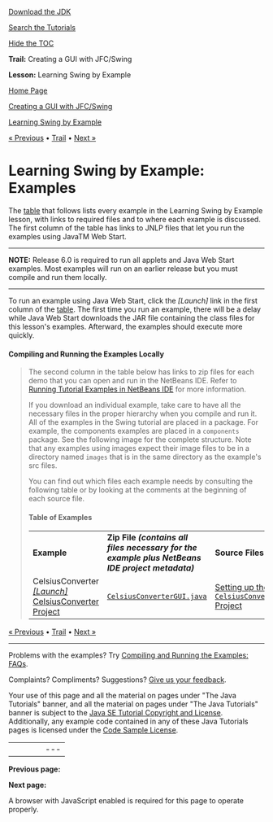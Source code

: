 [Download
the JDK](http://java.sun.com/javase/6/download.jsp)
  
[Search the
Tutorials](../../../search.html)
  
[Hide the TOC](javascript:toggleLeft())

**Trail:** Creating a GUI with JFC/Swing
  
**Lesson:** Learning Swing by Example

[Home Page](../../../index.html)
>
[Creating a GUI with JFC/Swing](../../index.html)
>
[Learning Swing by Example](index.html)

[« Previous](../../examples/start/index.html) • [Trail](../../TOC.html) • [Next »](../../examples/components/index.html)

# Learning Swing by Example: Examples

The [table](#table) that follows
lists every example in the Learning Swing by Example lesson,
with links to required files and to where each example is discussed.
The first column of the table has links
to JNLP files
that let you run the examples using
JavaTM Web Start.

---

**NOTE:** Release 6.0 is required to run all applets and
Java Web Start examples. Most examples will run on an earlier
release but you must compile and run them locally.

---

To run an example using Java Web Start,
click the *[Launch]* link in the first column of the
[table](#table).
The first time you run an example,
there will be a delay
while Java Web Start downloads the JAR file
containing the class files for this lesson's examples.
Afterward, the examples should execute more quickly.

#### Compiling and Running the Examples Locally

> The second column in the table below has links to zip files for each
> demo that you can open and run in the NetBeans IDE. Refer to
> [Running Tutorial Examples in NetBeans IDE](../../../information/examples.html) for more information.
>
> If you download an individual example,
> take care to have all the necessary files
> in the proper hierarchy when you compile and run it.
> All of the examples in the Swing tutorial are placed in
> a package. For example, the components examples are placed
> in a `components` package.
> See the following image for the complete structure.
> Note that any examples using images expect their image files
> to be in a directory named `images`
> that is in the same directory as the example's src files.
>
> You can find out which files each example needs by consulting the
> following table or by looking at the comments at the beginning of
> each source file.
> #### Table of Examples
>
> |  |  |  |  |  |
> | --- | --- | --- | --- | --- |
> | **Example** | **Zip File   *(contains all files necessary for the example plus NetBeans IDE project metadata)*** | **Source Files** | **Image & Other Files** | **Where Described** |
> | CelsiusConverter [*[Launch]*](http://download.oracle.com/javase/tutorialJWS/uiswing/learn/ex6/CelsiusConverter.jnlp) [CelsiusConverter Project](../zipfiles/learn-CelsiusConverterProject.zip) | [`CelsiusConverterGUI.java`](CelsiusConverterProject/src/learn/CelsiusConverterGUI.java) | [Setting up the `CelsiusConverter` Project](../../learn/settingup.html) | | |

[« Previous](../../examples/start/index.html)
•
[Trail](../../TOC.html)
•
[Next »](../../examples/components/index.html)

---

Problems with the examples? Try [Compiling and Running
the Examples: FAQs](../../../information/run-examples.html).
  
Complaints? Compliments? Suggestions? [Give
us your feedback](http://download.oracle.com/javase/feedback.html).

Your use of this page and all the material on pages under "The Java Tutorials" banner,
and all the material on pages under "The Java Tutorials" banner is subject to the [Java SE Tutorial Copyright
and License](../../../information/license.html).
Additionally, any example code contained in any of these Java
Tutorials pages is licensed under the
[Code
Sample License](http://developers.sun.com/license/berkeley_license.html).

|  |  |  |  |  |
| --- | --- | --- | --- | --- |
| |  |  | | --- | --- | | duke image | Oracle logo | | [About Oracle](http://www.oracle.com/us/corporate/index.html) | [Oracle Technology Network](http://www.oracle.com/technology/index.html) | [Terms of Service](https://www.samplecode.oracle.com/servlets/CompulsoryClickThrough?type=TermsOfService) | Copyright © 1995, 2011 Oracle and/or its affiliates. All rights reserved. |

**Previous page:**
  
**Next page:**




A browser with JavaScript enabled is required for this page to operate properly.